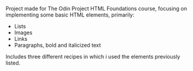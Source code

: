 Project made for The Odin Project HTML Foundations course, focusing on implementing some basic HTML elements, primarily:

- Lists
- Images
- Links
- Paragraphs, bold and italicized text

Includes three different recipes in which i used the elements previously listed.